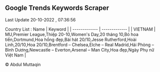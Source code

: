 

## Google Trends Keywords Scraper 
 
Last Update 20-10-2022 , 07:36:56

Country List :
 Name  | Keyword |
| ------------- | ------------- |
| VIETNAM | MU,Premier League,Thiệp 20-10,Women's Day,20 tháng 10,Bó hoa tiền,Dortmund,Hoa hồng đẹp,Bài hát 20/10,Jesse Rutherford,Hoài Linh,20/10,Hoa 20/10,Brentford – Chelsea,Elche – Real Madrid,Hải Phòng – Bình Dương,Newcastle – Everton,Arsenal – Man City,Hoa đẹp,Ngày Phụ nữ Việt Nam |



© Abdul Muttaqin 
